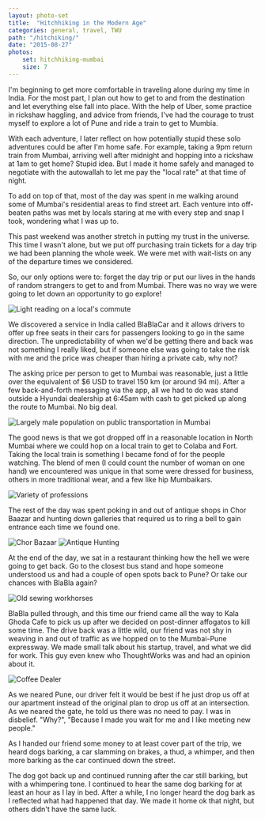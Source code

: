 ```yaml
---
layout: photo-set
title:  "Hitchhiking in the Modern Age"
categories: general, travel, TWU
path: "/hitchiking/"
date: "2015-08-27"
photos:
    set: hitchhiking-mumbai
    size: 7
---
```

I'm beginning to get more comfortable in traveling alone during my time in India. For the most part, I plan out how to get to and from the destination and let everything else fall into place.
With the help of Uber, some practice in rickshaw haggling, and advice from friends, I've had the courage to trust myself to explore a lot of Pune and ride a train to get to Mumbia.

With each adventure, I later reflect on how potentially stupid these solo adventures could be after I'm home safe.
For example, taking a 9pm return train from Mumbai, arriving well after midnight and hopping into a rickshaw at 1am to get home? Stupid idea.
But I made it home safely and managed to negotiate with the autowallah to let me pay the "local rate" at that time of night.

To add on top of that, most of the day was spent in me walking around some of Mumbai's residential areas to find street art. Each venture into off-beaten paths was met
by locals staring at me with every step and snap I took, wondering what I was up to.


This past weekend was another stretch in putting my trust in the universe. This time I wasn't alone, but we put off purchasing train tickets for a day trip we had been planning the whole week. 
We were met with wait-lists on any of the departure times we considered.


So, our only options were to: forget the day trip or put our lives in the hands of random strangers to get to and from Mumbai.
There was no way we were going to let down an opportunity to go explore!

![Light reading on a local's commute](./1.jpg)

We discovered a service in India called BlaBlaCar and it allows drivers to offer up free seats in their cars for passengers looking to go in the same direction.
The unpredictability of when we'd be getting there and back was not something I really liked, but if someone else was going to take the risk with me
and the price was cheaper than hiring a private cab, why not?

The asking price per person to get to Mumbai was reasonable, just a little over the equivalent of $6 USD to travel 150 km (or around 94 mi).
After a few back-and-forth messaging via the app, all we had to do was stand outside a Hyundai dealership at 6:45am with cash to get picked up along the route to Mumbai. No big deal.

![Largely male population on public transportation in Mumbai](./2.jpg)

The good news is that we got dropped off in a reasonable location in North Mumbai where we could hop on a local train to get to Colaba and Fort.
Taking the local train is something I became fond of for the people watching. The blend of men (I could count the number of woman on one hand) we encountered was unique
in that some were dressed for business, others in more traditional wear, and a few like hip Mumbaikars.

![Variety of professions](./3.jpg)

The rest of the day was spent poking in and out of antique shops in Chor Baazar and hunting down galleries that required us to ring a bell to gain entrance each time we found one. 

![Chor Bazaar](./5.jpg)
![Antique Hunting](./6.jpg)

At the end of the day, we sat in a restaurant thinking how the hell we were going to get back. Go to the closest bus stand and hope someone understood us and had a couple of open spots back to Pune? Or take our chances with BlaBla again?

![Old sewing workhorses](./7.jpg)

BlaBla pulled through, and this time our friend came all the way to Kala Ghoda Cafe to pick us up after we decided on post-dinner affogatos to kill some time. The drive back was a little wild,
our friend was not shy in weaving in and out of traffic as we hopped on to the Mumbai-Pune expressway. We made small talk about his startup, travel, and what we did for work. This guy even knew
who ThoughtWorks was and had an opinion about it.

![Coffee Dealer](./4.jpg)

As we neared Pune, our driver felt it would be best if he just drop us off at our apartment instead of the original plan to drop us off at an intersection. As we neared the gate, he told us
there was no need to pay.
I was in disbelief. "Why?", "Because I made you wait for me and I like meeting new people."

As I handed our friend some money to at least cover part of the trip, we heard dogs barking, a car slamming on brakes, a thud, a whimper,
and then more barking as the car continued down the street.

The dog got back up and continued running after the car still barking, but with a whimpering tone. I continued to hear the same dog barking for at least an hour as I lay in bed. After a while, I no longer heard
the dog bark as I reflected what had happened that day. We made it home ok that night, but others didn't have the same luck.
